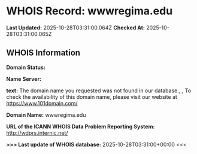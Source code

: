 # WHOIS Record: wwwregima.edu

**Last Updated:** 2025-10-28T03:31:00.064Z
**Checked At:** 2025-10-28T03:31:00.065Z

## WHOIS Information

**Domain Status:** 

**Name Server:** 

**text:** The domain name you requested was not found in our database., , To check the availability of this domain name, please visit our website at https://www.101domain.com/

**Domain Name:** wwwregima.edu

**URL of the ICANN WHOIS Data Problem Reporting System:** http://wdprs.internic.net/

**>>> Last update of WHOIS database:** 2025-10-28T03:31:00+00:00 <<<

